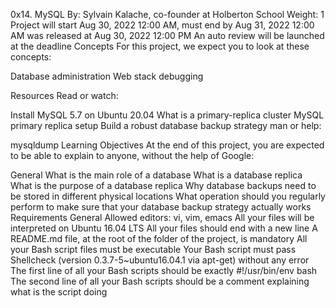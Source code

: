 0x14. MySQL
 By: Sylvain Kalache, co-founder at Holberton School
 Weight: 1
 Project will start Aug 30, 2022 12:00 AM, must end by Aug 31, 2022 12:00 AM
 was released at Aug 30, 2022 12:00 PM
 An auto review will be launched at the deadline
Concepts
For this project, we expect you to look at these concepts:

Database administration
Web stack debugging


Resources
Read or watch:

Install MySQL 5.7 on Ubuntu 20.04
What is a primary-replica cluster
MySQL primary replica setup
Build a robust database backup strategy
man or help:

mysqldump
Learning Objectives
At the end of this project, you are expected to be able to explain to anyone, without the help of Google:

General
What is the main role of a database
What is a database replica
What is the purpose of a database replica
Why database backups need to be stored in different physical locations
What operation should you regularly perform to make sure that your database backup strategy actually works
Requirements
General
Allowed editors: vi, vim, emacs
All your files will be interpreted on Ubuntu 16.04 LTS
All your files should end with a new line
A README.md file, at the root of the folder of the project, is mandatory
All your Bash script files must be executable
Your Bash script must pass Shellcheck (version 0.3.7-5~ubuntu16.04.1 via apt-get) without any error
The first line of all your Bash scripts should be exactly #!/usr/bin/env bash
The second line of all your Bash scripts should be a comment explaining what is the script doing
